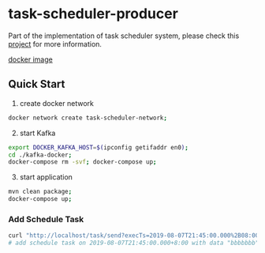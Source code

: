 # task-scheduler-producer
Part of the implementation of task scheduler system, please check this [project](https://github.com/kan01234/task-scheduler) for more information.

[docker image](https://cloud.docker.com/u/safghjkl/repository/docker/safghjkl/task-scheduler-producer)
## Quick Start
1. create docker network
```bash
docker network create task-scheduler-network;
```

2. start Kafka
```bash
export DOCKER_KAFKA_HOST=$(ipconfig getifaddr en0);
cd ./kafka-docker;
docker-compose rm -svf; docker-compose up;
```

3. start application
```bash
mvn clean package;
docker-compose up;
```

### Add Schedule Task
```bash
curl "http://localhost/task/send?execTs=2019-08-07T21:45:00.000%2B08:00&data=bbbbbb"
# add schedule task on 2019-08-07T21:45:00.000+8:00 with data "bbbbbbb"
```

